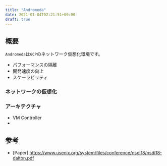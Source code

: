 ```yaml
---
title: "Andromeda"
date: 2021-01-04T02:21:51+09:00
draft: true
---
```


<!-- {{< youtube enhjtnHm0CY >}} -->

## 概要
`Andromeda`は`GCP`のネットワーク仮想化環境です。

- パフォーマンスの隔離
- 開発速度の向上
- スケーラビリティ

### ネットワークの仮想化

### アーキテクチャ
- VM Controller
- 

## 参考
- [Paper] https://www.usenix.org/system/files/conference/nsdi18/nsdi18-dalton.pdf
